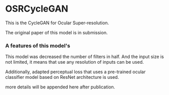 # OSRCycleGAN

This is the CycleGAN for Ocular Super-resolution.

The original paper of this model is in submission.

### A features of this model's

This model was decreased the number of filters in half.
And the input size is not limited, it means that use any resolution of inputs can be used.

Additionally, adapted perceptual loss that uses a pre-trained ocular classifier model based on ResNet architecture is used.

more details will be appended here after publication.
